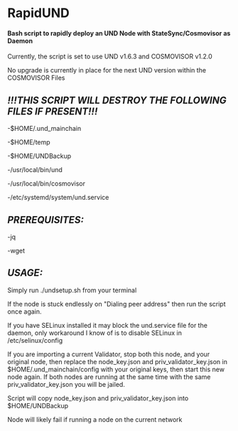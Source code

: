 # RapidUND
#### Bash script to rapidly deploy an UND Node with StateSync/Cosmovisor as Daemon

Currently, the script is set to use UND v1.6.3 and COSMOVISOR v1.2.0

No upgrade is currently in place for the next UND version within the COSMOVISOR Files




## *!!!THIS SCRIPT WILL DESTROY THE FOLLOWING FILES IF PRESENT!!!*

-$HOME/.und_mainchain

-$HOME/temp

-$HOME/UNDBackup

-/usr/local/bin/und

-/usr/local/bin/cosmovisor

-/etc/systemd/system/und.service



## *PREREQUISITES:*

-jq

-wget



## *USAGE:*

Simply run ./undsetup.sh from your terminal

If the node is stuck endlessly on "Dialing peer address" then run the script once again.

If you have SELinux installed it may block the und.service file for the daemon, only workaround I know of is to disable SELinux in /etc/selinux/config

If you are importing a current Validator, stop both this node, and your original node, then replace the node_key.json and priv_validator_key.json in $HOME/.und_mainchain/config with your original keys, then start this new node again. If both nodes are running at the same time with the same priv_validator_key.json you will be jailed.

Script will copy node_key.json and priv_validator_key.json into $HOME/UNDBackup

Node will likely fail if running a node on the current network



